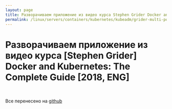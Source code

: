 ```yaml
---
layout: page
title: Разворачиваем приложение из видео курса Stephen Grider Docker and Kubernetes The Complete Guide
permalink: /linux/servers/containers/kubernetes/kubeadm/grider-multi-pod-app/
---
```


# Разворачиваем приложение из видео курса [Stephen Grider] Docker and Kubernetes: The Complete Guide [2018, ENG]

<br/>

Все перенесено на <a href="https://github.com/marley-nodejs/Docker-and-Kubernetes-The-Complete-Guide-Deploy-on-Local-Kubernetes-Cluster-Only">github</a>
